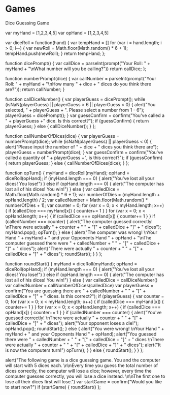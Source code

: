 # Games
Dice Guessing Game

var myHand = [1,2,3,4,5]
var opHand = [1,2,3,4,5]

var diceRoll = function(hand) {
  var tempHand = []
  for (var i = hand.length; i > 0; i--) {
    var newRoll = Math.floor(Math.random() * 6 + 1);
    tempHand.push(newRoll);
  }
  return tempHand;
};

function dicePrompt() {
  var callDice = parseInt(prompt("Your Roll: " + myHand + "\nWhat number will you be calling?"))
  return callDice;
};

function numberPrompt(dice) {
  var callNumber = parseInt(prompt("Your Roll: " + myHand + "\nHow many " + dice + " dices do you think there are?"));
  return callNumber;
}

function callDiceNumber() {
  var playerGuess = dicePrompt();
  while (isNaN(playerGuess) || playerGuess > 6 || playerGuess < 0) {
    alert("You selected, " + playerGuess + ". Please select a number from 1 - 6");
    playerGuess = dicePrompt();
  }
  var guessConfirm = confirm("You've called a " + playerGuess +" dice. Is this correct?");
  if (guessConfirm) {
    return playerGuess;
  } else {
    callDiceNumber();
  }
};

function callNumberOfDices(dice) {
  var playerGuess = numberPrompt(dice);
  while (isNaN(playerGuess) || playerGuess < 0) {
    alert("Please input the number of " + dice + " dices you think there are");
    playerGuess = numberPrompt(dice);
  }
  var guessConfirm = confirm("You've called a quantity of " + playerGuess +", is this correct?");
  if (guessConfirm) {
    return playerGuess;
  } else {
    callNumberOfDices(dice);
  }
};

function opTurn() {
  myHand = diceRoll(myHand);
  opHand = diceRoll(opHand);
  if (myHand.length === 0) {
    alert("You've lost all your dices! You lose!")
  } else if (opHand.length === 0) {
    alert("The computer has lost all of his dices! You win!")
  } else {
    var calledDice = Math.floor(Math.random() * 6 + 1);
    var numberOfDies = (myHand.length + opHand.length) / 2;
    var calledNumber = Math.floor(Math.random() * numberOfDies + 1);
    var counter = 0;
    for (var x = 0; x < myHand.length; x++) {
      if (calledDice === myHand[x]) {
        counter+= 1
      }
    }
    for (var x = 0; x < opHand.length; x++) {
      if (calledDice === opHand[x]) {
        counter+= 1
      }
    }
    if (calledNumber === counter) {
      alert("The computer guessed correctly! \nThere were actually " + counter + " " + "\[" + calledDice + "\]" + " dices");
      myHand.pop();
      opTurn();
    } else {
      alert("The computer was wrong! \nYour Hand " + myHand + " and your Opponents Hand " + opHand + "\nThe computer guessed there were " + calledNumber + " " + "\[" + calledDice + "\]" + " dices");
      alert("There were actually " + counter + " " + "\[" + calledDice + "\]" + " dices");
      roundStart();
    }
  }
};
  

function roundStart() {
  myHand = diceRoll(myHand);
  opHand = diceRoll(opHand);
  if (myHand.length === 0) {
    alert("You've lost all your dices! You lose!")
  } else if (opHand.length === 0) {
    alert("The computer has lost all of his dices! You win!")
  } else {
    var calledDice = callDiceNumber()
    var calledNumber = callNumberOfDices(calledDice)
    var playerGuess = confirm("You are guessing there are " + calledNumber + " " + "\[" + calledDice + "\]" + " dices. Is this correct?");
    if (playerGuess) {
      var counter = 0;
      for (var x = 0; x < myHand.length; x++) {
        if (calledDice === myHand[x]) {
          counter+= 1
        }
      }
      for (var x = 0; x < opHand.length; x++) {
        if (calledDice === opHand[x]) {
          counter+= 1
        }
      }
      if (calledNumber === counter) {
        alert("You've guessed correctly! \nThere were actually " + counter + " " + "\[" + calledDice + "\]" + " dices");
        alert("Your opponent loses a die!");
        opHand.pop();
        roundStart();
      } else {
        alert("You were wrong! \nYour Hand " + myHand + " and your Opponents Hand " + opHand);
        alert("You guessed there were " + calledNumber + " " + "\[" + calledDice + "\]" + " dices \nThere were actually " + counter + " " + "\[" + calledDice + "\]" + " dices");
        alert("It is now the computers turn!")
        opTurn();
      }
    } else {
      roundStart();
    }
  }
};

alert("The following game is a dice guessing game. You and the computer will start with 5 dices each. \n\nEvery time you guess the total number of dices correctly, the computer will lose a dice; however, every time the computer guesses correctly, you will lose a dice instead. \n\nThe first one to lose all their dices first will lose.")
var startGame = confirm("Would you like to start now?")
if (startGame) {
  roundStart()
};
